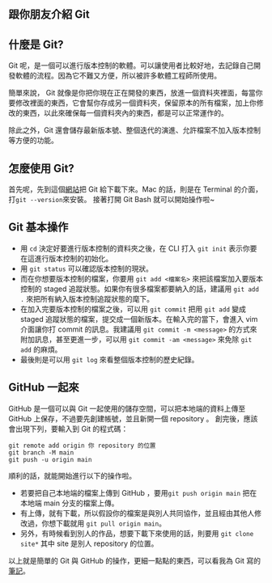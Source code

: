 ## 跟你朋友介紹 Git
## 什麼是 Git?
Git 呢，是一個可以進行版本控制的軟體。可以讓使用者比較好地，去記錄自己開發軟體的流程。因為它不難又方便，所以被許多軟體工程師所使用。

簡單來說， Git 就像是你把你現在正在開發的東西，放進一個資料夾裡面，每當你要修改裡面的東西，它會幫你存成另一個資料夾，保留原本的所有檔案，加上你修改的東西，以此來確保每一個資料夾內的東西，都是可以正常運作的。

除此之外，Git 還會儲存最新版本號、整個迭代的演進、允許檔案不加入版本控制等方便的功能。
## 怎麼使用 Git?
首先呢，先到這個[網站](https://git-scm.com/)把 Git 給下載下來。Mac 的話，則是在 Terminal 的介面，打`git --version`來安裝。
接著打開 Git Bash 就可以開始操作啦~
## Git 基本操作
* 用 `cd` 決定好要進行版本控制的資料夾之後，在 CLI 打入 `git init` 表示你要在這進行版本控制的初始化。
* 用 `git status` 可以確認版本控制的現狀。
* 而在你想要版本控制的檔案，你要用 `git add <檔案名>` 來把該檔案加入要版本控制的 staged 追蹤狀態。如果你有很多檔案都要納入的話，建議用 `git add .` 來把所有納入版本控制追蹤狀態的麾下。
* 在加入完要版本控制的檔案之後，可以用 `git commit` 把用 `git add` 變成 staged 追蹤狀態的檔案，提交成一個新版本。在輸入完的當下，會進入 vim 介面讓你打 commit 的訊息。我建議用 `git commit -m <message>` 的方式來附加訊息，甚至更進一步，可以用 `git commit -am <message>` 來免除 `git add` 的麻煩。
* 最後則是可以用 `git log` 來看整個版本控制的歷史紀錄。
## GitHub 一起來
GitHub 是一個可以與 Git 一起使用的儲存空間，可以把本地端的資料上傳至 GitHub 上保存，不過要先創建帳號，並且新開一個 repository 。
創完後，應該會出現下列，要輸入到 Git 的程式碼：
```
git remote add origin 你 repository 的位置
git branch -M main
git push -u origin main
```
順利的話，就能開始進行以下的操作啦。
* 若要把自己本地端的檔案上傳到 GitHub ，要用`git push origin main` 把在本地端 main 分支的檔案上傳。
* 有上傳，就有下載，所以假設你的檔案是與別人共同協作，並且經由其他人修改過，你想下載就用 `git pull origin main`。
* 另外，有時候看到別人的作品，想要下載下來使用的話，則要用 `git clone site*` 其中 site 是別人 repository 的位置。

以上就是簡單的 Git 與 GitHub 的操作，更細一點點的東西，可以看我為 Git 寫的[筆記](https://hackmd.io/KbAF72VfQxuQ1nbCfLE8-A?view)。